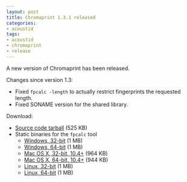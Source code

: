 ```yaml
---
layout: post
title: Chromaprint 1.3.1 released
categories:
- acoustid
tags:
- acoustid
- chromaprint
- release
---
```


A new version of Chromaprint has been released.

Changes since version 1.3:

- Fixed `fpcalc -length` to actually restrict fingerprints the requested length.
- Fixed SONAME version for the shared library.

Download:

* [Source code tarball](https://bitbucket.org/acoustid/chromaprint/downloads/chromaprint-1.3.1.tar.gz) (525 KB)
* Static binaries for the `fpcalc` tool
  * [Windows, 32-bit](https://bitbucket.org/acoustid/chromaprint/downloads/chromaprint-fpcalc-1.3.1-win-i686.zip) (1 MB)
  * [Windows, 64-bit](https://bitbucket.org/acoustid/chromaprint/downloads/chromaprint-fpcalc-1.3.1-win-x86_64.zip) (1 MB)
  * [Mac OS X, 32-bit, 10.4+](https://bitbucket.org/acoustid/chromaprint/downloads/chromaprint-fpcalc-1.3.1-osx-i386.tar.gz) (964 KB)
  * [Mac OS X, 64-bit, 10.4+](https://bitbucket.org/acoustid/chromaprint/downloads/chromaprint-fpcalc-1.3.1-osx-x86_64.tar.gz) (944 KB)
  * [Linux, 32-bit](https://bitbucket.org/acoustid/chromaprint/downloads/chromaprint-fpcalc-1.3.1-linux-i686.tar.gz) (1 MB)
  * [Linux, 64-bit](https://bitbucket.org/acoustid/chromaprint/downloads/chromaprint-fpcalc-1.3.1-linux-x86_64.tar.gz) (1 MB)
